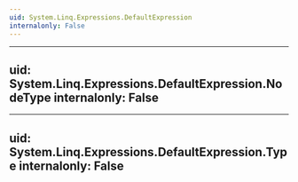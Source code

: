 ```yaml
---
uid: System.Linq.Expressions.DefaultExpression
internalonly: False
---
```


---
uid: System.Linq.Expressions.DefaultExpression.NodeType
internalonly: False
---

---
uid: System.Linq.Expressions.DefaultExpression.Type
internalonly: False
---
